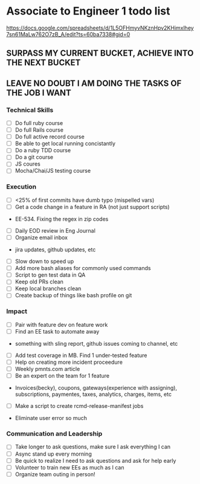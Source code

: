 # Associate to Engineer 1 todo list
https://docs.google.com/spreadsheets/d/1L5OFHmyvNKznHpv2KHimxlhey7sn61MaLw762O7zB_A/edit?ts=60ba7338#gid=0
## SURPASS MY CURRENT BUCKET, ACHIEVE INTO THE NEXT BUCKET
## LEAVE NO DOUBT I AM DOING THE TASKS OF THE JOB I WANT

### Technical Skills
- [ ] Do full ruby course
- [ ] Do full Rails course
- [ ] Do full active record course
- [ ] Be able to get local running concistantly
- [ ] Do a ruby TDD course
- [ ] Do a git course
- [ ] JS coures
- [ ] Mocha/Chai/JS testing course
### Execution
- [ ] <25% of first commits have dumb typo (mispelled vars)
- [ ] Get a code change in a feature in RA (not just support scripts)
* EE-534. Fixing the regex in zip codes
- [ ] Daily EOD review in Eng Journal
- [ ] Organize email inbox
* jira updates, github updates, etc
- [ ] Slow down to speed up
- [ ] Add more bash aliases for commonly used commands
- [ ] Script to gen test data in QA
- [ ] Keep old PRs clean
- [ ] Keep local branches clean
- [ ] Create backup of things like bash profile on git
### Impact
- [ ] Pair with feature dev on feature work
- [ ] Find an EE task to automate away
* something with sling report, github issues coming to channel, etc
- [ ] Add test coverage in MB. Find 1 under-tested feature
- [ ] Help on creating more incident proceedure
- [ ] Weekly pmnts.com article
- [ ] Be an expert on the team for 1 feature
* Invoices(becky), coupons, gateways(experience with assigning), subscriptions, paymentes, taxes, analytics, charges, items, etc
- [ ] Make a script to create rcmd-release-manifest jobs
* Eliminate user error so much
### Communication and Leadership
- [ ] Take longer to ask questions, make sure I ask everything I can
- [ ] Async stand up every morning
- [ ] Be quick to realize I need to ask questions and ask for help early
- [ ] Volunteer to train new EEs as much as I can
- [ ] Organize team outing in person!
